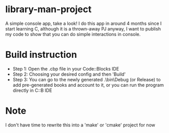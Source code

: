 # library-man-project
 A simple console app, take a look! 
 I do this app in around 4 months since I start learning C, although it is a thrown-away PJ anyway, I want to publish my code to show that you can do simple interactions in console.

# Build instruction
 + Step 1: Open the .cbp file in your Code::Blocks IDE
 + Step 2: Choosing your desired config and then 'Build'
 + Step 3: You can go to the newly generated .\bin\Debug (or Release) to add pre-generated books and account to it, or you can run the program directly in C::B IDE

# Note
 I don't have time to rewrite this into a 'make' or 'cmake' project for now